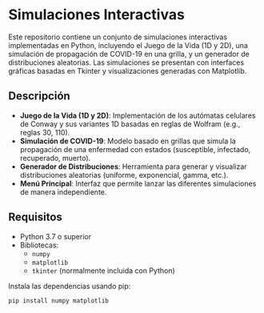 # Simulaciones Interactivas

Este repositorio contiene un conjunto de simulaciones interactivas implementadas en Python, incluyendo el Juego de la Vida (1D y 2D), una simulación de propagación de COVID-19 en una grilla, y un generador de distribuciones aleatorias. Las simulaciones se presentan con interfaces gráficas basadas en Tkinter y visualizaciones generadas con Matplotlib.

## Descripción

- **Juego de la Vida (1D y 2D)**: Implementación de los autómatas celulares de Conway y sus variantes 1D basadas en reglas de Wolfram (e.g., reglas 30, 110).
- **Simulación de COVID-19**: Modelo basado en grillas que simula la propagación de una enfermedad con estados (susceptible, infectado, recuperado, muerto).
- **Generador de Distribuciones**: Herramienta para generar y visualizar distribuciones aleatorias (uniforme, exponencial, gamma, etc.).
- **Menú Principal**: Interfaz que permite lanzar las diferentes simulaciones de manera independiente.

## Requisitos

- Python 3.7 o superior
- Bibliotecas:
  - `numpy`
  - `matplotlib`
  - `tkinter` (normalmente incluida con Python)

Instala las dependencias usando pip:

```bash
pip install numpy matplotlib
